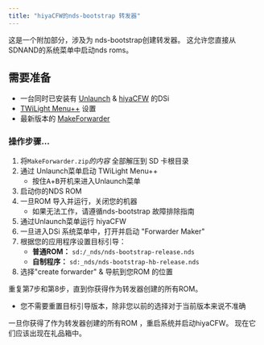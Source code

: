 ```yaml
---
title: "hiyaCFW的nds-bootstrap 转发器"
---
```


这是一个附加部分，涉及为 nds-bootstrap创建转发器。 这允许您直接从SDNAND的系统菜单中启动nds roms。

## 需要准备

- 一台同时已安装有 [Unlaunch](/installing-unlaunch) & [hiyaCFW](/hiyacfw-setup) 的DSi
- [TWiLight Menu++](launching-the-exploit#twilight-menu) 设置
- 最新版本的 [MakeForwarder](https://github.com/Ta180m/Make-Forwarder-Dsi/releases)

### 操作步骤…

1. 将`MakeForwarder.zip`*的内容* 全部解压到 SD 卡根目录
1. 通过 Unlaunch菜单启动 TWiLight Menu++
   - 按住<kbd class="face">A</kbd>+<kbd class="face">B</kbd>开机来进入Unlaunch菜单
1. 启动你的NDS ROM
1. 一旦ROM 导入并运行，关闭您的机器
   - 如果无法工作，请遵循nds-bootstrap 故障排除指南
1. 通过Unlaunch菜单运行 hiyaCFW
1. 一旦进入DSi 系统菜单中，打开并启动 "Forwarder Maker"
1. 根据您的应用程序设置目标引导：
   - **普通ROM：** `sd:/_nds/nds-bootstrap-release.nds`
   - **自制程序：** `sd:_nds/nds-bootstrap-hb-release.nds`
1. 选择"create forwarder" & 导航到您ROM 的位置

重复第7步和第8步，直到你获得作为转发器创建的所有ROM。
- 您不需要重置目标引导版本，除非您以前的选择对于当前版本来说不准确

一旦你获得了作为转发器创建的所有ROM ，重启系统并启动hiyaCFW。 现在它们应该出现在礼品箱中。
